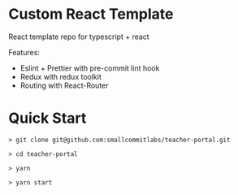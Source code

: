 # Custom React Template

React template repo for typescript + react

Features:

- Eslint + Prettier with pre-commit lint hook
- Redux with redux toolkit
- Routing with React-Router

# Quick Start

```
> git clone git@github.com:smallcommitlabs/teacher-portal.git

> cd teacher-portal

> yarn

> yarn start
```
